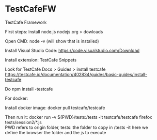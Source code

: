 # TestCafeFW
TestCafe Framework


First steps:
Install node.js
nodejs.org > dowloads

Open CMD:
node -v (will show that is installed)


Install Visual Studio Code:
https://code.visualstudio.com/Download

Install extension:
TestCafe Snippets

Look for TestCafe Docs > Guides > install testcafe
https://testcafe.io/documentation/402834/guides/basic-guides/install-testcafe

Do
npm install -testcafe

For docker:

Install docker image: docker pull testcafe/testcafe

Then run it:
docker run -v ${PWD}/tests:/tests -it testcafe/testcafe firefox tests/session2/*.js   
PWD refers to origin folder, tests: the folder to copy in /tests -it here we define the browser the folder and the js to execute